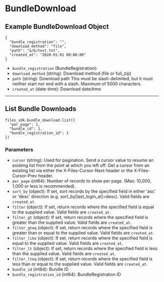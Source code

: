 # BundleDownload

## Example BundleDownload Object

```
{
  "bundle_registration": "",
  "download_method": "file",
  "path": "a/b/test.txt",
  "created_at": "2020-01-01 00:00:00"
}
```

* `bundle_registration` (BundleRegistration): 
* `download_method` (string): Download method (file or full_zip)
* `path` (string): Download path This must be slash-delimited, but it must neither start nor end with a slash. Maximum of 5000 characters.
* `created_at` (date-time): Download date/time


---

## List Bundle Downloads

```
files_sdk.bundle_download.list({
  "per_page": 1,
  "bundle_id": 1,
  "bundle_registration_id": 1
})
```

### Parameters

* `cursor` (string): Used for pagination.  Send a cursor value to resume an existing list from the point at which you left off.  Get a cursor from an existing list via either the X-Files-Cursor-Next header or the X-Files-Cursor-Prev header.
* `per_page` (int64): Number of records to show per page.  (Max: 10,000, 1,000 or less is recommended).
* `sort_by` (object): If set, sort records by the specified field in either 'asc' or 'desc' direction (e.g. sort_by[last_login_at]=desc). Valid fields are `created_at`.
* `filter` (object): If set, return records where the specified field is equal to the supplied value. Valid fields are `created_at`.
* `filter_gt` (object): If set, return records where the specified field is greater than the supplied value. Valid fields are `created_at`.
* `filter_gteq` (object): If set, return records where the specified field is greater than or equal to the supplied value. Valid fields are `created_at`.
* `filter_like` (object): If set, return records where the specified field is equal to the supplied value. Valid fields are `created_at`.
* `filter_lt` (object): If set, return records where the specified field is less than the supplied value. Valid fields are `created_at`.
* `filter_lteq` (object): If set, return records where the specified field is less than or equal to the supplied value. Valid fields are `created_at`.
* `bundle_id` (int64): Bundle ID
* `bundle_registration_id` (int64): BundleRegistration ID
